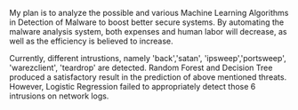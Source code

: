 My plan is to analyze the possible and various Machine Learning Algorithms in Detection of Malware to boost better secure systems. 
By automating the malware analysis system, both expenses and human labor will decrease, as well as the efficiency is believed to increase.

Currently, different intrustions, namely 'back','satan',  'ipsweep','portsweep', 'warezclient', 'teardrop' are detected. 
Random Forest and Decision Tree produced a satisfactory result in the prediction of above mentioned threats. However, Logistic Regression failed to
appropriately detect those 6 intrusions on network logs. 
